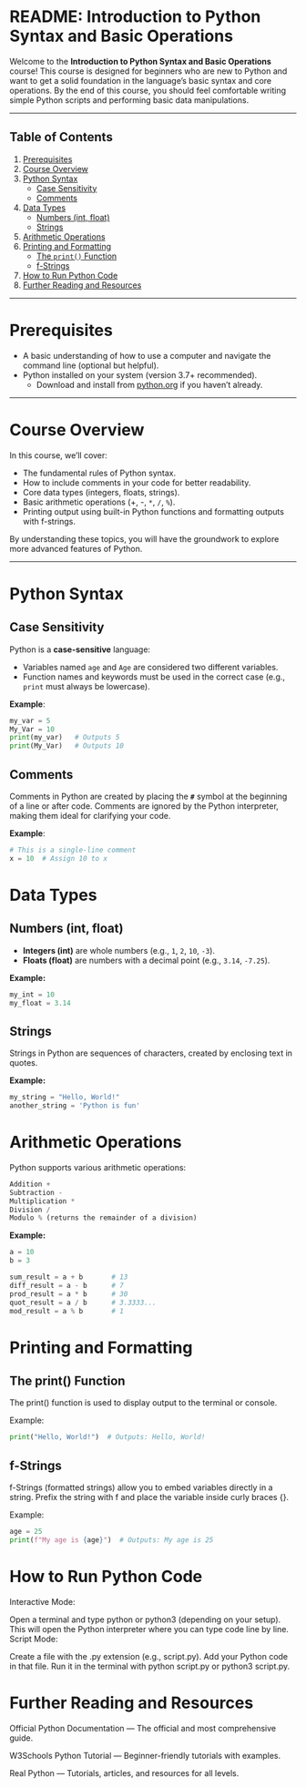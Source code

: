 # README: Introduction to Python Syntax and Basic Operations

Welcome to the **Introduction to Python Syntax and Basic Operations** course! This course is designed for beginners who are new to Python and want to get a solid foundation in the language’s basic syntax and core operations. By the end of this course, you should feel comfortable writing simple Python scripts and performing basic data manipulations.

---

## Table of Contents
1. [Prerequisites](#prerequisites)  
2. [Course Overview](#course-overview)  
3. [Python Syntax](#python-syntax)  
   - [Case Sensitivity](#case-sensitivity)  
   - [Comments](#comments)  
4. [Data Types](#data-types)  
   - [Numbers (int, float)](#numbers-int-float)  
   - [Strings](#strings)  
5. [Arithmetic Operations](#arithmetic-operations)  
6. [Printing and Formatting](#printing-and-formatting)  
   - [The `print()` Function](#the-print-function)  
   - [f-Strings](#f-strings)  
7. [How to Run Python Code](#how-to-run-python-code)  
8. [Further Reading and Resources](#further-reading-and-resources)  

---

# Prerequisites

- A basic understanding of how to use a computer and navigate the command line (optional but helpful).
- Python installed on your system (version 3.7+ recommended).  
  - Download and install from [python.org](https://www.python.org/downloads/) if you haven’t already.

---

# Course Overview

In this course, we’ll cover:
- The fundamental rules of Python syntax.
- How to include comments in your code for better readability.
- Core data types (integers, floats, strings).
- Basic arithmetic operations (+, -, `*`, `/`, `%`).
- Printing output using built-in Python functions and formatting outputs with f-strings.

By understanding these topics, you will have the groundwork to explore more advanced features of Python.

---

# Python Syntax

## Case Sensitivity
Python is a **case-sensitive** language:
- Variables named `age` and `Age` are considered two different variables.
- Function names and keywords must be used in the correct case (e.g., `print` must always be lowercase).

**Example**:
```python
my_var = 5
My_Var = 10
print(my_var)   # Outputs 5
print(My_Var)   # Outputs 10
```
## Comments
Comments in Python are created by placing the **`#`** symbol at the beginning of a line or after code. Comments are ignored by the Python interpreter, making them ideal for clarifying your code.

**Example**:
```python
# This is a single-line comment
x = 10  # Assign 10 to x
```

# Data Types

## Numbers (int, float)

- **Integers (int)** are whole numbers (e.g., `1`, `2`, `10`, `-3`).
- **Floats (float)** are numbers with a decimal point (e.g., `3.14`, `-7.25`).

**Example:**

```python
my_int = 10
my_float = 3.14
```

## Strings

Strings in Python are sequences of characters, created by enclosing text in quotes.

**Example:**

```python
my_string = "Hello, World!"
another_string = 'Python is fun'
```

# Arithmetic Operations
Python supports various arithmetic operations:

```python
Addition +
Subtraction -
Multiplication *
Division /
Modulo % (returns the remainder of a division)
```

**Example:**

```python
a = 10
b = 3

sum_result = a + b       # 13
diff_result = a - b      # 7
prod_result = a * b      # 30
quot_result = a / b      # 3.3333...
mod_result = a % b       # 1
```

# Printing and Formatting
## The print() Function
The print() function is used to display output to the terminal or console.

Example:

```python
print("Hello, World!")  # Outputs: Hello, World!
```

## f-Strings

f-Strings (formatted strings) allow you to embed variables directly in a string.
Prefix the string with f and place the variable inside curly braces {}.

Example:

```python
age = 25
print(f"My age is {age}")  # Outputs: My age is 25
```

# How to Run Python Code

Interactive Mode:

Open a terminal and type python or python3 (depending on your setup).
This will open the Python interpreter where you can type code line by line.
Script Mode:

Create a file with the .py extension (e.g., script.py).
Add your Python code in that file.
Run it in the terminal with python script.py or python3 script.py.

# Further Reading and Resources

Official Python Documentation — The official and most comprehensive guide.

W3Schools Python Tutorial — Beginner-friendly tutorials with examples.

Real Python — Tutorials, articles, and resources for all levels.


